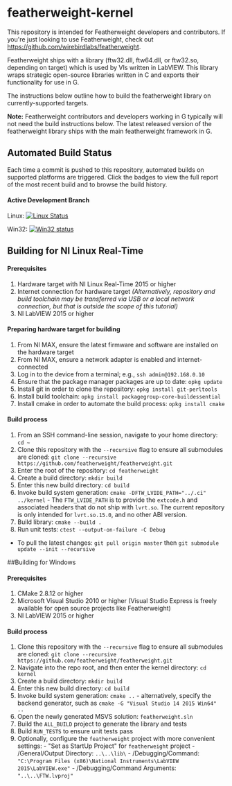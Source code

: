 # featherweight-kernel


This repository is intended for Featherweight developers and contributors. If you're just
looking to use Featherweight, check out https://github.com/wirebirdlabs/featherweight.

Featherweight ships with a library (ftw32.dll, ftw64.dll, or ftw32.so, depending on target)
which is used by VIs written in LabVIEW. This library wraps strategic open-source libraries
written in C and exports their functionality for use in G.

The instructions below outline how to build the featherweight library on currently-supported targets.

**Note:** Featherweight contributors and developers working in G typically will not need
the build instructions below. The latest released version of the featherweight library
ships with the main featherweight framework in G.

## Automated Build Status

Each time a commit is pushed to this repository, automated builds on supported platforms are triggered.
Click the badges to view the full report of the most recent build and to browse the build history.

#### Active Development Branch
Linux: [![Linux Status](https://api.travis-ci.org/featherweight/featherweight.svg?branch=master)](https://travis-ci.org/featherweight/featherweight)

Win32: [![Win32 status](https://ci.appveyor.com/api/projects/status/gw4vlhfi50u0yefm?svg=true)](https://ci.appveyor.com/project/wirebirdlabs/featherweight)

## Building for NI Linux Real-Time

#### Prerequisites
  1. Hardware target with NI Linux Real-Time 2015 or higher
  1. Internet connection for hardware target *(Alternatively, repository and build toolchain may be transferred via USB or a local network connection, but that is outside the scope of this tutorial)*
  1. NI LabVIEW 2015 or higher

#### Preparing hardware target for building
  1. From NI MAX, ensure the latest firmware and software are installed on the hardware target
  1. From NI MAX, ensure a network adapter is enabled and internet-connected
  1. Log in to the device from a terminal; e.g., `ssh admin@192.168.0.10`
  1. Ensure that the package manager packages are up to date: `opkg update`
  1. Install git in order to clone the repository: `opkg install git-perltools`
  1. Install build toolchain: `opkg install packagegroup-core-buildessential`
  1. Install cmake in order to automate the build process: `opkg install cmake`

#### Build process
  1. From an SSH command-line session, navigate to your home directory: `cd ~`
  1. Clone this repository with the `--recursive` flag to ensure all submodules are cloned: `git clone --recursive https://github.com/featherweight/featherweight.git`
  1. Enter the root of the repository: `cd featherweight`
  1. Create a build directory: `mkdir build`
  1. Enter this new build directory: `cd build`
  1. Invoke build system generation: `cmake -DFTW_LVIDE_PATH="../.ci" ../kernel`
    - The `FTW_LVIDE_PATH` is to provide the `extcode.h` and associated headers that do not ship with `lvrt.so`. The current repository is only intended for `lvrt.so.15.0`, and no other ABI version.
  1. Build library: `cmake --build .`
  1. Run unit tests: `ctest --output-on-failure -C Debug`

  - To pull the latest changes: `git pull origin master` then `git submodule update --init --recursive`

##Building for Windows

#### Prerequisites
  1. CMake 2.8.12 or higher
  1. Microsoft Visual Studio 2010 or higher (Visual Studio Express is freely available for open source projects like Featherweight)
  1. NI LabVIEW 2015 or higher

#### Build process
  1. Clone this repository with the `--recursive` flag to ensure all submodules are cloned: `git clone --recursive https://github.com/featherweight/featherweight.git`
  1. Navigate into the repo root, and then enter the kernel directory: `cd kernel`
  1. Create a build directory: `mkdir build`
  1. Enter this new build directory: `cd build`
  1. Invoke build system generation: `cmake ..`
    - alternatively, specify the backend generator, such as `cmake -G "Visual Studio 14 2015 Win64" ..`
  1. Open the newly generated MSVS solution: `featherweight.sln`
  1. Build the `ALL_BUILD` project to generate the library and tests
  1. Build `RUN_TESTS` to ensure unit tests pass
  1. Optionally, configure the `featherweight` project with more convenient settings:
    - "Set as StartUp Project" for `featherweight` project
    - /General/Output Directory: `..\..\lib\`
    - /Debugging/Command: `"C:\Program Files (x86)\National Instruments\LabVIEW 2015\LabVIEW.exe"`
    - /Debugging/Command Arguments: `"..\..\FTW.lvproj"`
